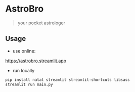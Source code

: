 # AstroBro

> your pocket astrologer

## Usage

- use online:

<https://astrobro.streamlit.app>

- run locally

```bash
pip install natal streamlit streamlit-shortcuts libsass
streamlit run main.py
```
